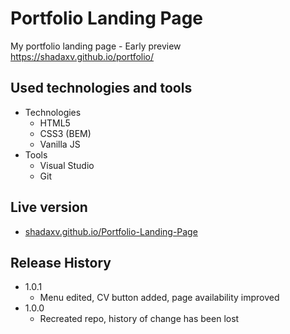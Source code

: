 # Portfolio Landing Page
My portfolio landing page - Early preview https://shadaxv.github.io/portfolio/


## Used technologies and tools

* Technologies
    * HTML5
    * CSS3 (BEM)
    * Vanilla JS
* Tools
    * Visual Studio
    * Git


## Live version

* [shadaxv.github.io/Portfolio-Landing-Page](https://shadaxv.github.io/Portfolio-Landing-Page/)
    
    
## Release History

* 1.0.1
    * Menu edited, CV button added, page availability improved 
* 1.0.0
    * Recreated repo, history of change has been lost
